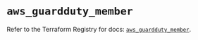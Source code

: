 # `aws_guardduty_member`

Refer to the Terraform Registry for docs: [`aws_guardduty_member`](https://registry.terraform.io/providers/hashicorp/aws/6.5.0/docs/resources/guardduty_member).
